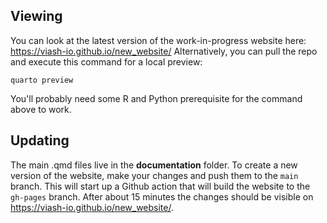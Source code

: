 ## Viewing

You can look at the latest version of the  work-in-progress website here: https://viash-io.github.io/new_website/
Alternatively, you can pull the repo and execute this command for a local preview:

```
quarto preview
```

You'll probably need some R and Python prerequisite for the command above to work.

## Updating

The main .qmd files live in the **documentation** folder.
To create a new version of the website, make your changes and push them to the `main` branch. This will start up a Github action that will build the website to the `gh-pages` branch.
After about 15 minutes the changes should be visible on https://viash-io.github.io/new_website/.
